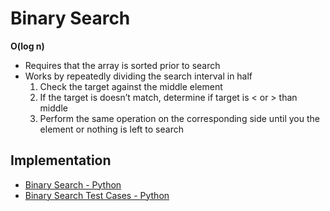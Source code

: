 # Binary Search  
**O(log n)**
- Requires that the array is sorted prior to search
- Works by repeatedly dividing the search interval in half
	1. Check the target against the middle element
	2. If the target is doesn’t match, determine if target is < or > than middle
	3. Perform the same operation on the corresponding side until you the element or nothing is left to search

## Implementation
- [Binary Search - Python](./binary_search.py)
- [Binary Search Test Cases - Python](./binary_search_test.py)
